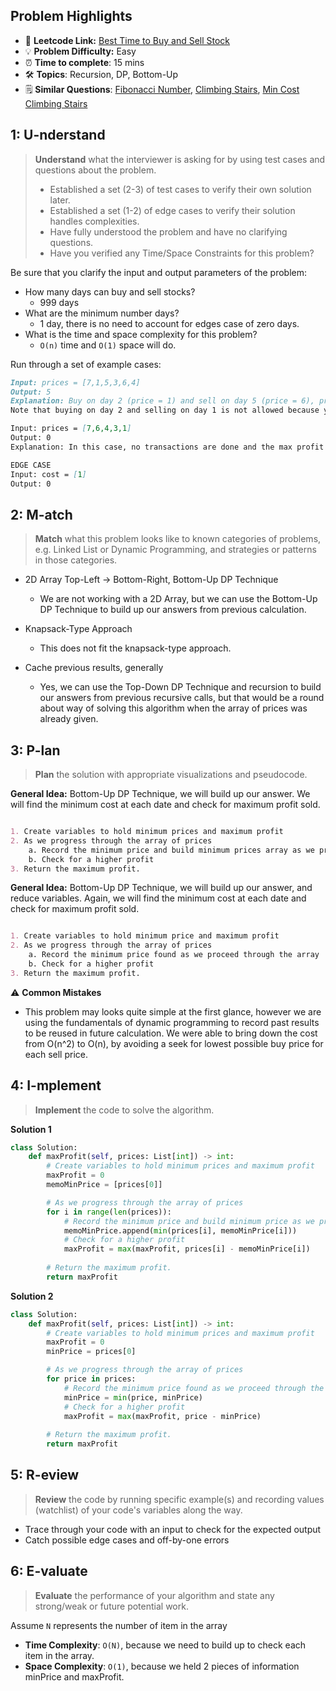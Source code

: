 ## Problem Highlights

* 🔗 **Leetcode Link:** [Best Time to Buy and Sell Stock](https://leetcode.com/problems/best-time-to-buy-and-sell-stock/)
* 💡 **Problem Difficulty:** Easy
* ⏰ **Time to complete**: 15 mins
* 🛠️ **Topics**: Recursion, DP, Bottom-Up
* 🗒️ **Similar Questions**: [Fibonacci Number](https://leetcode.com/problems/fibonacci-number/), [Climbing Stairs](https://leetcode.com/problems/climbing-stairs/), [Min Cost Climbing Stairs](https://leetcode.com/problems/min-cost-climbing-stairs/)

## 1: U-nderstand
 
> **Understand** what the interviewer is asking for by using test cases and questions about the problem.
> 
> - Established a set (2-3) of test cases to verify their own solution later.
> - Established a set (1-2) of edge cases to verify their solution handles complexities.
> - Have fully understood the problem and have no clarifying questions.
> - Have you verified any Time/Space Constraints for this problem?

Be sure that you clarify the input and output parameters of the problem:

- How many days can buy and sell stocks?
    - 999 days
- What are the minimum number days?
    - 1 day, there is no need to account for edges case of zero days.
- What is the time and space complexity for this problem?
    - `O(n)` time and `O(1)` space will do. 


Run through a set of example cases:

```markdown
Input: prices = [7,1,5,3,6,4]
Output: 5
Explanation: Buy on day 2 (price = 1) and sell on day 5 (price = 6), profit = 6-1 = 5.
Note that buying on day 2 and selling on day 1 is not allowed because you must buy before you sell.

Input: prices = [7,6,4,3,1]
Output: 0
Explanation: In this case, no transactions are done and the max profit = 0.

EDGE CASE 
Input: cost = [1]
Output: 0
```   
    
## 2: M-atch

> **Match**  what this problem looks like to known categories of problems, e.g. Linked List or Dynamic Programming, and strategies or patterns in those categories.

- 2D Array Top-Left -> Bottom-Right, Bottom-Up DP Technique
    - We are not working with a 2D Array, but we can use the Bottom-Up DP Technique to build up our answers from previous calculation.
    
- Knapsack-Type Approach
    - This does not fit the knapsack-type approach.

- Cache previous results, generally
    - Yes, we can use the Top-Down DP Technique and recursion to build our answers from previous recursive calls, but that would be a round about way of solving this algorithm when the array of prices was already given.


## 3: P-lan

> **Plan** the solution with appropriate visualizations and pseudocode.

**General Idea:** Bottom-Up DP Technique, we will build up our answer. We will find the minimum cost at each date and check for maximum profit sold.

```markdown

1. Create variables to hold minimum prices and maximum profit
2. As we progress through the array of prices
    a. Record the minimum price and build minimum prices array as we proceed through the array
    b. Check for a higher profit
3. Return the maximum profit.
```

**General Idea:** Bottom-Up DP Technique, we will build up our answer, and reduce variables. Again, we will find the minimum cost at each date and check for maximum profit sold.

```markdown

1. Create variables to hold minimum price and maximum profit
2. As we progress through the array of prices
    a. Record the minimum price found as we proceed through the array
    b. Check for a higher profit
3. Return the maximum profit.
```

⚠️ **Common Mistakes**

* This problem may looks quite simple at the first glance, however we are using the fundamentals of dynamic programming to record past results to be reused in future calculation. We were able to bring down the cost from O(n^2) to O(n), by avoiding a seek for lowest possible buy price for each sell price. 

## 4: I-mplement

> **Implement** the code to solve the algorithm.

**Solution 1**

```python
class Solution:
    def maxProfit(self, prices: List[int]) -> int:
        # Create variables to hold minimum prices and maximum profit
        maxProfit = 0
        memoMinPrice = [prices[0]]

        # As we progress through the array of prices
        for i in range(len(prices)):
            # Record the minimum price and build minimum price as we proceed through the array
            memoMinPrice.append(min(prices[i], memoMinPrice[i]))
            # Check for a higher profit
            maxProfit = max(maxProfit, prices[i] - memoMinPrice[i])
        
        # Return the maximum profit.
        return maxProfit
```

**Solution 2**

```python
class Solution:
    def maxProfit(self, prices: List[int]) -> int:
        # Create variables to hold minimum prices and maximum profit
        maxProfit = 0
        minPrice = prices[0]

        # As we progress through the array of prices
        for price in prices:
            # Record the minimum price found as we proceed through the array
            minPrice = min(price, minPrice)
            # Check for a higher profit
            maxProfit = max(maxProfit, price - minPrice)
        
        # Return the maximum profit.
        return maxProfit
```

## 5: R-eview

> **Review** the code by running specific example(s) and recording values (watchlist) of your code's variables along the way.

- Trace through your code with an input to check for the expected output
- Catch possible edge cases and off-by-one errors

## 6: E-valuate

> **Evaluate** the performance of your algorithm and state any strong/weak or future potential work.

Assume `N` represents the number of item in the array

* **Time Complexity**: `O(N)`, because we need to build up to check each item in the array.
* **Space Complexity**: `O(1)`, because we held 2 pieces of information minPrice and maxProfit.
